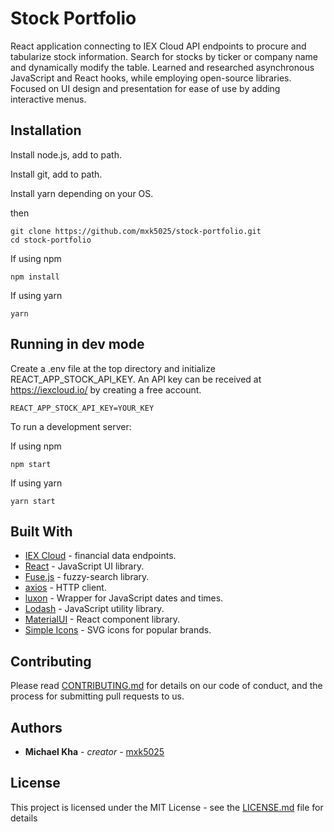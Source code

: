 # Stock Portfolio

React application connecting to IEX Cloud API endpoints to procure and
tabularize stock information. Search for stocks by ticker or company name and
dynamically modify the table. Learned and researched asynchronous JavaScript
and React hooks, while employing open-source libraries. Focused on UI design
and presentation for ease of use by adding interactive menus.

## Installation

Install node.js, add to path.

Install git, add to path.

Install yarn depending on your OS.

then
```
git clone https://github.com/mxk5025/stock-portfolio.git
cd stock-portfolio
```

If using npm
```
npm install
```

If using yarn
```
yarn
```

## Running in dev mode

Create a .env file at the top directory and initialize REACT_APP_STOCK_API_KEY.
An API key can be received at https://iexcloud.io/ by creating a free account.
```
REACT_APP_STOCK_API_KEY=YOUR_KEY
```

To run a development server:

If using npm
```
npm start
```

If using yarn
```
yarn start
```

## Built With


* [IEX Cloud](https://iexcloud.io/) - financial data endpoints.
* [React](https://reactjs.org/) - JavaScript UI library.
* [Fuse.js](https://fusejs.io/) - fuzzy-search library.
* [axios](https://github.com/axios/axios) - HTTP client.
* [luxon](https://moment.github.io/luxon/) - Wrapper for JavaScript dates and times.
* [Lodash](https://lodash.com/) - JavaScript utility library.
* [MaterialUI](https://material-ui.com/) - React component library.
* [Simple Icons](https://simpleicons.org) - SVG icons for popular brands.

## Contributing

Please read [CONTRIBUTING.md](https://github.com/mxk5025/stock-portfolio/blob/master/CONTRIBUTING.md) for details on our code of conduct, and the process for submitting pull requests to us.

## Authors

* **Michael Kha** - *creator* - [mxk5025](https://github.com/mxk5025)

## License

This project is licensed under the MIT License - see the [LICENSE.md](LICENSE.md) file for details
